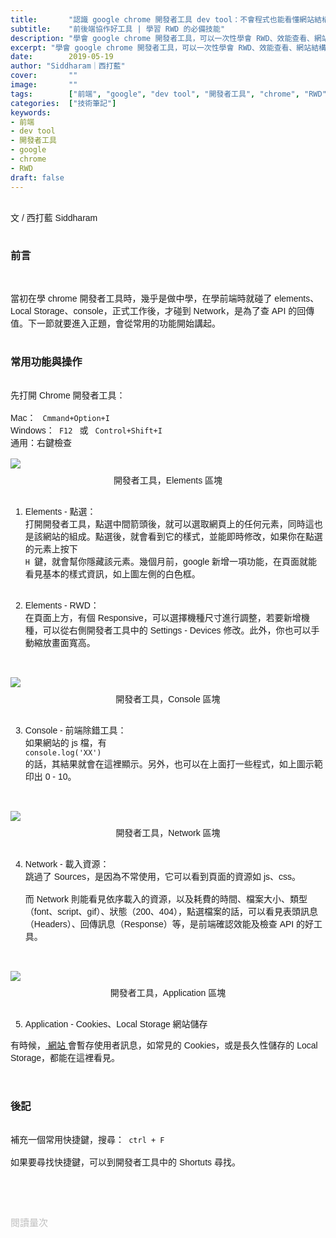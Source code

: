 ```yaml
---
title:       "認識 google chrome 開發者工具 dev tool：不會程式也能看懂網站結構"
subtitle:    "前後端協作好工具 | 學習 RWD 的必備技能"
description: "學會 google chrome 開發者工具，可以一次性學會 RWD、效能查看、網站結構，以及其他瀏覽器（Edge、IE、Firebox）的 dev tool，並且不需要寫程式就能看懂，是一項 CP 值超高的學習技能......"
excerpt: "學會 google chrome 開發者工具，可以一次性學會 RWD、效能查看、網站結構，以及其他瀏覽器（Edge、IE、Firebox）的 dev tool，並且不需要寫程式就能看懂，是一項 CP 值超高的學習技能......"
date:        2019-05-19
author: "Siddharam｜西打藍"
cover:       ""
image:       ""
tags:        ["前端", "google", "dev tool", "開發者工具", "chrome", "RWD"]
categories:  ["技術筆記"]
keywords:
- 前端
- dev tool
- 開發者工具
- google
- chrome
- RWD
draft: false
---
```




<article style="font-family: 'Noto Sans TC', '微軟正黑體', sans-serif; font-weight: 300;">

<br>文 / 西打藍 Siddharam<br><br>

<h3 class="article-h1-color">前言</h3><br>

當初在學 chrome 開發者工具時，幾乎是做中學，在學前端時就碰了 elements、Local Storage、console，正式工作後，才碰到 Network，是為了查 API 的回傳值。下一節就要進入正題，會從常用的功能開始講起。<br><br>


<h3 class="article-h1-color">常用功能與操作</h3><br>
先打開 Chrome 開發者工具：<br><br>
Mac： <code> Cmmand+Option+I </code><br>
Windows：<code> F12 </code> 或 <code> Control+Shift+I </code><br>
通用：右鍵檢查<br><br>


<img style="margin-bottom:8px;" src="https://frontenter.files.wordpress.com/2019/05/dev-tool-element.png"/>
<div style="text-align:center">開發者工具，Elements 區塊</div><br>

1. Elements - 點選：<br>
打開開發者工具，點選中間箭頭後，就可以選取網頁上的任何元素，同時這也是該網站的組成。點選後，就會看到它的樣式，並能即時修改，如果你在點選的元素上按下<code> H </code>鍵，就會幫你隱藏該元素。幾個月前，google 新增一項功能，在頁面就能看見基本的樣式資訊，如上圖左側的白色框。<br><br>

2. Elements - RWD：<br>
在頁面上方，有個 Responsive，可以選擇機種尺寸進行調整，若要新增機種，可以從右側開發者工具中的 Settings - Devices 修改。此外，你也可以手動縮放畫面寬高。<br><br><br>

<img style="margin-bottom:8px;" src="https://frontenter.files.wordpress.com/2019/05/dev-tool-console.png"/>
<div style="text-align:center">開發者工具，Console 區塊</div><br>

3. Console - 前端除錯工具：<br>
如果網站的 js 檔，有<code> console.log('XX') </code>的話，其結果就會在這裡顯示。另外，也可以在上面打一些程式，如上圖示範印出 0 - 10。<br><br><br>

<img style="margin-bottom:8px;" src="https://frontenter.files.wordpress.com/2019/05/dev-tool-network.png"/>
<div style="text-align:center">開發者工具，Network 區塊</div><br>

4. Network - 載入資源：<br>
跳過了 Sources，是因為不常使用，它可以看到頁面的資源如 js、css。<br><br>
而 Network 則能看見依序載入的資源，以及耗費的時間、檔案大小、類型（font、script、gif）、狀態（200、404），點選檔案的話，可以看見表頭訊息（Headers）、回傳訊息（Response）等，是前端確認效能及檢查 API 的好工具。<br><br><br>

<img style="margin-bottom:8px;" src="https://frontenter.files.wordpress.com/2019/05/dev-tool-application.png"/>
<div style="text-align:center">開發者工具，Application 區塊</div><br>

5. Application - Cookies、Local Storage 網站儲存<br>

有時候，<a href="https://frankyeah.github.io/Front-Enter/index.html"> 網站 </a>會暫存使用者訊息，如常見的 Cookies，或是長久性儲存的 Local Storage，都能在這裡看見。<br><br><br>

<h3 class="article-h1-color">後記</h3><br>
補充一個常用快捷鍵，搜尋：<code> ctrl + F</code><br><br>
如果要尋找快捷鍵，可以到開發者工具中的 Shortuts 尋找。

<br><br><br>

</article>

<div style="color: #bfbfbf; font-size: 15px;" id="busuanzi_container_page_pv">
  閱讀量<span id="busuanzi_value_page_pv"></span>次
</div>

<script src="../../js/post.js"></script>